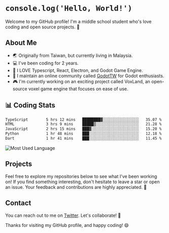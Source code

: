 # `console.log('Hello, World!')`

Welcome to my GitHub profile! I'm a middle school student who's love coding and open source projects. 🚀

## About Me
- 🌏 Originally from Taiwan, but currently living in Malaysia.
- 💻 I've been coding for 2 years.
- 🔧 I LOVE Typescript, React, Electron, and Godot Game Engine.
- 💬 I maintain an online community called [GodotTW](https://discord.com/fuTtQMaxZ2) for Godot enthusiasts.
- 🎮 I'm currently working on an exciting project called VoxLand, an open-source voxel game engine that focuses on ease of use.

## 📊 Coding Stats

<!--START_SECTION:waka-->

```txt
TypeScript        5 hrs 12 mins   ████████▓░░░░░░░░░░░░░░░░   35.07 %
HTML              3 hrs 9 mins    █████▒░░░░░░░░░░░░░░░░░░░   21.28 %
JavaScript        2 hrs 15 mins   ███▓░░░░░░░░░░░░░░░░░░░░░   15.20 %
Python            1 hr 48 mins    ███░░░░░░░░░░░░░░░░░░░░░░   12.18 %
Dart              1 hr 41 mins    ███░░░░░░░░░░░░░░░░░░░░░░   11.45 %
```

<!--END_SECTION:waka-->
![Most Used Language](https://github-readme-stats.vercel.app/api/top-langs/?username=MeBadDev&layout=compact&theme=radical)

## Projects

Feel free to explore my repositories below to see what I've been working on! If you find something interesting, don't hesitate to leave a star or open an issue. Your feedback and contributions are highly appreciated. 🌟

## Contact

You can reach out to me on [Twitter](https://twitter.com/mebaddev). Let's collaborate! 🚀

Thanks for visiting my GitHub profile, and happy coding! 😄
